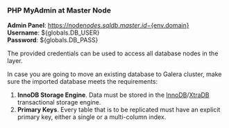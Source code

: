 ### PHP MyAdmin at Master Node

**Admin Panel**: [https://node${nodes.sqldb.master.id}-${env.domain}](https://node${nodes.sqldb.master.id}-${env.domain}/)  
**Username**: ${globals.DB_USER}  
**Password**: ${globals.DB_PASS} 

The provided credentials can be used to access all database nodes in the layer.

In case you are going to move an existing database to Galera cluster, make sure the imported database meets the requirements:  
  1. **InnoDB Storage Engine**.  Data must be stored in the [InnoDB](https://dev.mysql.com/doc/refman/8.0/en/innodb-storage-engine.html)/[XtraDB](https://en.wikipedia.org/wiki/XtraDB) transactional storage engine.  
  2. **Primary Keys**.  Every table that is to be replicated must have an explicit primary key, either a single or a multi-column index.
